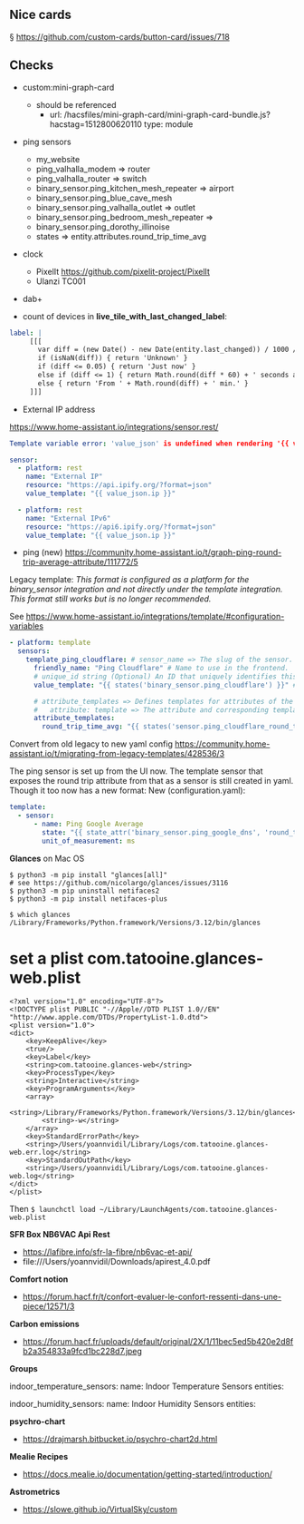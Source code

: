 ## Nice cards

§ https://github.com/custom-cards/button-card/issues/718

## Checks

- custom:mini-graph-card
    - should be referenced
        - url: /hacsfiles/mini-graph-card/mini-graph-card-bundle.js?hacstag=1512800620110
          type: module
- ping sensors
    - my_website
    - ping_valhalla_modem => router
    - ping_valhalla_router => switch
    - binary_sensor.ping_kitchen_mesh_repeater  => airport 
    - binary_sensor.ping_blue_cave_mesh
    - binary_sensor.ping_valhalla_outlet => outlet
    - binary_sensor.ping_bedroom_mesh_repeater  => 
    - binary_sensor.ping_dorothy_illinoise
    - states => entity.attributes.round_trip_time_avg

- clock
  - PixelIt <https://github.com/pixelit-project/PixelIt>
  - Ulanzi TC001
 
- dab+

- count of devices in **live_tile_with_last_changed_label**:
 ```yaml
label: |
      [[[
        var diff = (new Date() - new Date(entity.last_changed)) / 1000 / 60
        if (isNaN(diff)) { return 'Unknown' }
        if (diff <= 0.05) { return 'Just now' }
        else if (diff <= 1) { return Math.round(diff * 60) + ' seconds ago' }
        else { return 'From ' + Math.round(diff) + ' min.' }
      ]]]
```


- External IP address

https://www.home-assistant.io/integrations/sensor.rest/

```yaml
Template variable error: 'value_json' is undefined when rendering '{{ value_json.ip }}'

sensor:
  - platform: rest
    name: "External IP"
    resource: "https://api.ipify.org/?format=json"
    value_template: "{{ value_json.ip }}"

  - platform: rest
    name: "External IPv6"
    resource: "https://api6.ipify.org/?format=json"
    value_template: "{{ value_json.ip }}"
```

- ping (new) <https://community.home-assistant.io/t/graph-ping-round-trip-average-attribute/111772/5>

Legacy template:
*This format is configured as a platform for the binary_sensor integration and not directly under the template integration.*
*This format still works but is no longer recommended.*

See <https://www.home-assistant.io/integrations/template/#configuration-variables>

```yaml
- platform: template
  sensors:
    template_ping_cloudflare: # sensor_name => The slug of the sensor.
      friendly_name: "Ping Cloudflare" # Name to use in the frontend.
      # unique_id string (Optional) An ID that uniquely identifies this binary sensor. Set this to a unique value to allow customization through the UI.
      value_template: "{{ states('binary_sensor.ping_cloudflare') }}" # The sensor is on if the template evaluates as True and off otherwise. The actual appearance in the frontend (Open/Closed, Detected/Clear etc) depends on the sensor’s device_class value

      # attribute_templates => Defines templates for attributes of the sensor.
      #   attribute: template => The attribute and corresponding template.
      attribute_templates:
        round_trip_time_avg: "{{ states('sensor.ping_cloudflare_round_trip_time_average') }}"
```

Convert from old legacy to new yaml config <https://community.home-assistant.io/t/migrating-from-legacy-templates/428536/3>

The ping sensor is set up from the UI now.
The template sensor that exposes the round trip attribute from that as a sensor is still created in yaml. Though it too now has a new format:
New (configuration.yaml):

```yaml
template:
  - sensor:
      - name: Ping Google Average
        state: "{{ state_attr('binary_sensor.ping_google_dns', 'round_trip_time_avg') }}"
        unit_of_measurement: ms
```


**Glances** on Mac OS

```
$ python3 -m pip install "glances[all]"
# see https://github.com/nicolargo/glances/issues/3116
$ python3 -m pip uninstall netifaces2
$ python3 -m pip install netifaces-plus

$ which glances
/Library/Frameworks/Python.framework/Versions/3.12/bin/glances
```

# set a plist com.tatooine.glances-web.plist
```
<?xml version="1.0" encoding="UTF-8"?>
<!DOCTYPE plist PUBLIC "-//Apple//DTD PLIST 1.0//EN" "http://www.apple.com/DTDs/PropertyList-1.0.dtd">
<plist version="1.0">
<dict>
	<key>KeepAlive</key>
	<true/>
	<key>Label</key>
	<string>com.tatooine.glances-web</string>
	<key>ProcessType</key>
	<string>Interactive</string>
	<key>ProgramArguments</key>
	<array>
		<string>/Library/Frameworks/Python.framework/Versions/3.12/bin/glances</string>
		<string>-w</string>
	</array>
	<key>StandardErrorPath</key>
	<string>/Users/yoannvidil/Library/Logs/com.tatooine.glances-web.err.log</string>
	<key>StandardOutPath</key>
	<string>/Users/yoannvidil/Library/Logs/com.tatooine.glances-web.log</string>
</dict>
</plist>
```

Then `$ launchctl load ~/Library/LaunchAgents/com.tatooine.glances-web.plist`


**SFR Box NB6VAC Api Rest**

- https://lafibre.info/sfr-la-fibre/nb6vac-et-api/
- file:///Users/yoannvidil/Downloads/apirest_4.0.pdf

**Comfort notion**

- https://forum.hacf.fr/t/confort-evaluer-le-confort-ressenti-dans-une-piece/12571/3

**Carbon emissions**

- https://forum.hacf.fr/uploads/default/original/2X/1/11bec5ed5b420e2d8fb2a354833a9fcd1bc228d7.jpeg

**Groups**

indoor_temperature_sensors:
  name: Indoor Temperature Sensors
  entities:

indoor_humidity_sensors:
  name: Indoor Humidity Sensors
  entities:

**psychro-chart**

- https://drajmarsh.bitbucket.io/psychro-chart2d.html

**Mealie Recipes**

- https://docs.mealie.io/documentation/getting-started/introduction/

**Astrometrics**

- https://slowe.github.io/VirtualSky/custom

  

